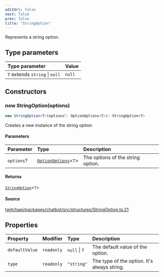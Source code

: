 ```yaml
---
editUrl: false
next: false
prev: false
title: "StringOption"
---
```


Represents a string option.

## Type parameters

| Type parameter | Value |
| :------ | :------ |
| `T` extends `string` \| `null` | `null` |

## Constructors

### new StringOption(options)

```ts
new StringOption<T>(options?: OptionOptions<T>): StringOption<T>
```

Creates a new instance of the string option.

#### Parameters

| Parameter | Type | Description |
| :------ | :------ | :------ |
| `options`? | [`OptionOptions`](/api/chatbot/interfaces/optionoptions/)\<`T`\> | The options of the string option. |

#### Returns

[`StringOption`](/api/chatbot/classes/stringoption/)\<`T`\>

#### Source

[twitchapi/packages/chatbot/src/structures/StringOption.ts:21](https://github.com/pablornc/twitchapi//blob/8695acad106a836c1f0fc4c57a113f17adce41f0/packages/chatbot/src/structures/StringOption.ts#L21)

## Properties

| Property | Modifier | Type | Description |
| :------ | :------ | :------ | :------ |
| `defaultValue` | `readonly` | `null` \| `T` | The default value of the option. |
| `type` | `readonly` | `"string"` | The type of the option. It's always string. |
